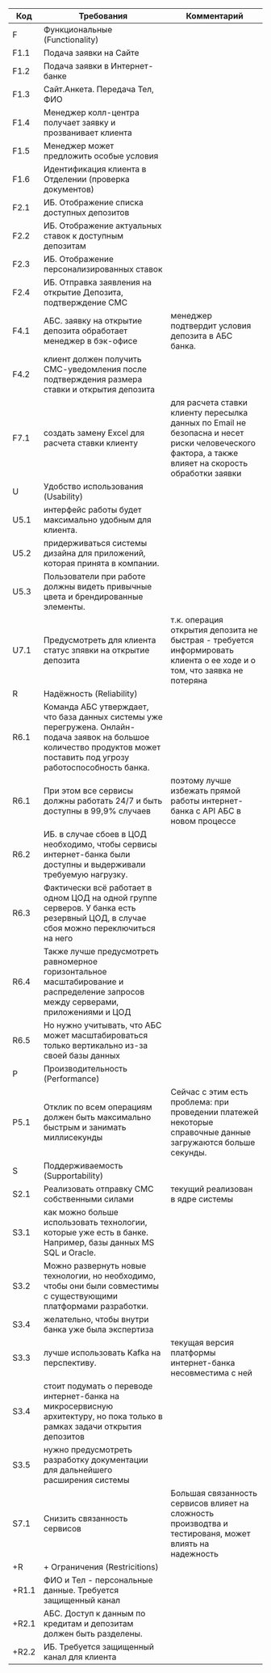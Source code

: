 | Код | Требования                         | Комментарий  |
|-----|------------------------------------|--------------|
| F   | Функциональные (Functionality)     |              |
| F1.1  | Подача заявки на Сайте             |              |
| F1.2  | Подача заявки в Интернет-банке     |              |
| F1.3  | Сайт.Анкета. Передача Тел, ФИО     |              |
| F1.4  | Менеджер колл-центра получает заявку и прозванивает клиента     |              |
| F1.5  | Менеджер может предложить особые условия                        |              |
| F1.6  | Идентификация клиента в Отделении (проверка документов)         |              |
| F2.1  | ИБ. Отображение списка доступных депозитов |              |
| F2.2  | ИБ. Отображение актуальных ставок к доступным депозитам |              |
| F2.3  | ИБ. Отображение персонализированных ставок |              |
| F2.4  | ИБ. Отправка заявления на открытие Депозита, подтверждение СМС  |               |
| F4.1  | АБС. заявку на открытие депозита обработает менеджер в бэк-офисе | менеджер подтвердит условия депозита в АБС банка. |
| F4.2  | клиент должен получить СМС-уведомления после подтверждения размера ставки и открытия депозита |              |
| F7.1| создать замену Excel для расчета ставки клиенту | для расчета ставки клиенту пересылка данных по Email не безопасна и несет риски человеческого фактора, а также влияет на скорость обработки заявки|
| U   | Удобство использования (Usability) |              |
| U5.1| интерфейс работы будет максимально удобным для клиента. |              |
| U5.2| придерживаться системы дизайна для приложений, которая принята в компании. |              |
| U5.3| Пользователи при работе должны видеть привычные цвета и брендированные элементы. |              |
| U7.1| Предусмотреть для клиента статус зпявки на открытие депозита | т.к. операция открытия депозита не быстрая - требуется информировать клиента о ее ходе и о том, что заявка не потеряна |
| R   | Надёжность (Reliability)           |              |
| R6.1| Команда АБС утверждает, что база данных системы уже перегружена. Онлайн-подача заявок на большое количество продуктов может поставить под угрозу работоспособность банка.  |              |
| R6.1| При этом все сервисы должны работать 24/7 и быть доступны в 99,9% случаев | поэтому лучше избежать прямой работы интернет-банка с API АБС в новом процессе |
| R6.2| ИБ. в случае сбоев в ЦОД необходимо, чтобы сервисы интернет-банка были доступны и выдерживали требуемую нагрузку. |              |
| R6.3|  Фактически всё работает в одном ЦОД на одной группе серверов. У банка есть резервный ЦОД, в случае сбоя можно переключиться на него |              |
| R6.4| Также лучше предусмотреть равномерное горизонтальное масштабирование и распределение запросов между серверами, приложениями и ЦОД |              |
| R6.5| Но нужно учитывать, что АБС может масштабироваться только вертикально из-за своей базы данных |              |
| P   | Производительность (Performance)   |              |
| P5.1| Отклик по всем операциям должен быть максимально быстрым и занимать миллисекунды  | Сейчас с этим есть проблема: при проведении платежей некоторые справочные данные загружаются больше секунды. |
| S   | Поддерживаемость (Supportability)  |              |
| S2.1| Реализовать отправку СМС собственными силами  | текущий реализован в ядре системы |
| S3.1| как можно больше использовать технологии, которые уже есть в банке. Например, базы данных MS SQL и Oracle.                                |              |
| S3.2| Можно развернуть новые технологии, но необходимо, чтобы они были совместимы с существующими платформами разработки. |              |
| S3.4| желательно, чтобы внутри банка уже была экспертиза |              |
| S3.3| лучше использовать Kafka на перспективу. | текущая версия платформы интернет-банка несовместима с ней |
| S3.4| стоит подумать о переводе интернет-банка на микросервисную архитектуру, но пока только в рамках задачи открытия депозитов |              |
| S3.5| нужно предусмотреть разработку документации для дальнейшего расширения системы |              |
| S7.1| Снизить связанность сервисов | Большая связанность сервисов влияет на сложность производтва и тестированя, может влиять на надежность |
| +R  | + Ограничения (Restricitions)      |              |
| +R1.1 | ФИО и Тел - персональные данные. Требуется защищенный канал     |              |
| +R2.1 | АБС. Доступ к данным по кредитам и депозитам должен быть разделены.  |              |
| +R2.2 | ИБ. Требуется защищенный канал для клиента |              |
